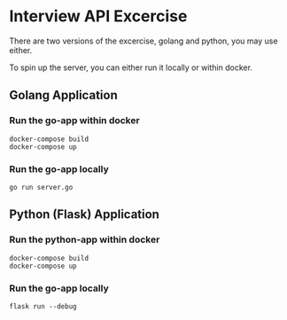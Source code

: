 # Interview API Excercise

There are two versions of the excercise, golang and python, you may use either.

To spin up the server, you can either run it locally or within docker.

## Golang Application

### Run the go-app within docker 
```shell
docker-compose build
docker-compose up
```
### Run the go-app locally
```shell
go run server.go
```

## Python (Flask) Application

### Run the python-app within docker 
```shell
docker-compose build
docker-compose up
```
### Run the go-app locally
```shell
flask run --debug
```
